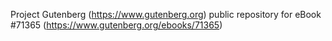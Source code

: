 Project Gutenberg (https://www.gutenberg.org) public repository
for eBook #71365 (https://www.gutenberg.org/ebooks/71365)
